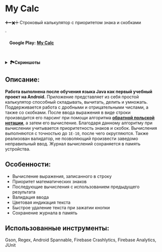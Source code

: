 # My Calc
➕➖✖️➗ Строковый калькулятор с приоритетом знака и скобками

<img src="https://github.com/lavdev4/MyCalc/assets/103329075/1551789c-4a6e-4bfa-b1ec-8ea73de6da9d" width="2%" height="2%" align="center"> **Google Play:** [**My Calc**](https://play.google.com/store/apps/details?id=com.lavdevapp.mycalc)
 
<details>
  <summary><b>🏞️Скриншоты</b></summary>
    <p align="center">
      <img width="20%" height="20%" src="https://github.com/lavdev4/MyCalc/assets/103329075/6bfd5e53-de26-46ae-b26c-912405ad1922">
    </p>
    <p align="center">
      <img width="40%" height="40%" src="https://github.com/lavdev4/MyCalc/assets/103329075/17b5aa72-dcfa-417f-8d68-fc43a860f03c">
    </p>
</details>

## Описание: 
**Работа выполнена после обучения языка Java как первый учебный проект на Android.** Приложение представляет из себя простой калькулятор способный складывать, вычитать, делить и умножать. Поддерживается работа с дробными и отрицательными числами, а также со скобками. После ввода выражения в виде строки производится его парсинг при помощи алгоритма [**обратной польской нотации**](https://ru.wikipedia.org/wiki/Обратная_польская_запись "обратной польской нотации"), а затем его вычисление. Благодаря данному алгоритму при вычислении учитывается приоритетность знаков и скобок. Вычисления выполняются с точностью до ```1E-10```, после чего округляются. Также реализован валидатор, не позволяющий произвести заведомо неправильный ввод. Журнал вычислений сохраняется в память устройства.

## Особенности:
- Вычисление выражения, записанного в строку
- Приоритет математических знаков
- Последующие вычисления с использованием предыдущего результата
- Валидация ввода
- Цветовая индикация текста
- Быстрое удаление текста при зажатии кнопки
- Сохранение журнала в память

## Использованные инструменты:
Gson, Regex, Android Spannable, Firebase Crashlytics, Firebase Analytics, JUnit
